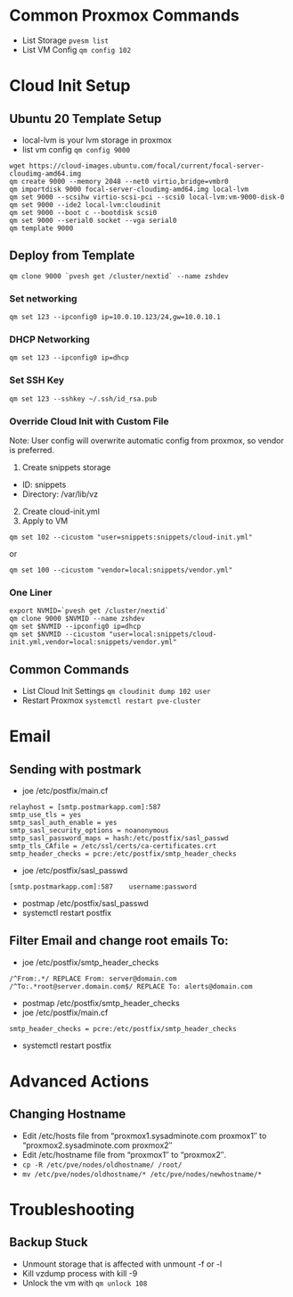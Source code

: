 # Common Proxmox Commands
* List Storage ```pvesm list```
* List VM Config ```qm config 102```

# Cloud Init Setup
## Ubuntu 20 Template Setup
* local-lvm is your lvm storage in proxmox
* list vm config ```qm config 9000```
```
wget https://cloud-images.ubuntu.com/focal/current/focal-server-cloudimg-amd64.img
qm create 9000 --memory 2048 --net0 virtio,bridge=vmbr0
qm importdisk 9000 focal-server-cloudimg-amd64.img local-lvm
qm set 9000 --scsihw virtio-scsi-pci --scsi0 local-lvm:vm-9000-disk-0
qm set 9000 --ide2 local-lvm:cloudinit
qm set 9000 --boot c --bootdisk scsi0
qm set 9000 --serial0 socket --vga serial0
qm template 9000
```

## Deploy from Template
```qm clone 9000 `pvesh get /cluster/nextid` --name zshdev```
### Set networking
```
qm set 123 --ipconfig0 ip=10.0.10.123/24,gw=10.0.10.1
```
### DHCP Networking
```
qm set 123 --ipconfig0 ip=dhcp
```
### Set SSH Key
```qm set 123 --sshkey ~/.ssh/id_rsa.pub```

### Override Cloud Init with Custom File
Note: User config will overwrite automatic config from proxmox, so vendor is preferred.
1. Create snippets storage
* ID: snippets
* Directory: /var/lib/vz
2. Create cloud-init.yml
3. Apply to VM
```
qm set 102 --cicustom "user=snippets:snippets/cloud-init.yml"
``` 
or
```
qm set 100 --cicustom "vendor=local:snippets/vendor.yml"
```

### One Liner
```
export NVMID=`pvesh get /cluster/nextid`
qm clone 9000 $NVMID --name zshdev
qm set $NVMID --ipconfig0 ip=dhcp
qm set $NVMID --cicustom "user=local:snippets/cloud-init.yml,vendor=local:snippets/vendor.yml"
```
## Common Commands
* List Cloud Init Settings ```qm cloudinit dump 102 user```
* Restart Proxmox ```systemctl restart pve-cluster```

# Email
## Sending with postmark
*  joe /etc/postfix/main.cf
```
relayhost = [smtp.postmarkapp.com]:587
smtp_use_tls = yes
smtp_sasl_auth_enable = yes
smtp_sasl_security_options = noanonymous
smtp_sasl_password_maps = hash:/etc/postfix/sasl_passwd
smtp_tls_CAfile = /etc/ssl/certs/ca-certificates.crt
smtp_header_checks = pcre:/etc/postfix/smtp_header_checks
```
* joe /etc/postfix/sasl_passwd
```
[smtp.postmarkapp.com]:587    username:password
```
* postmap /etc/postfix/sasl_passwd
* systemctl restart postfix
## Filter Email and change root emails To:
* joe /etc/postfix/smtp_header_checks
```
/^From:.*/ REPLACE From: server@domain.com
/^To:.*root@server.domain.com$/ REPLACE To: alerts@domain.com
```
* postmap /etc/postfix/smtp_header_checks
* joe /etc/postfix/main.cf
```
smtp_header_checks = pcre:/etc/postfix/smtp_header_checks
```
* systemctl restart postfix

# Advanced Actions
## Changing Hostname
* Edit /etc/hosts file from “proxmox1.sysadminote.com proxmox1″ to “proxmox2.sysadminote.com proxmox2″ 
* Edit /etc/hostname file from “proxmox1″ to “proxmox2″.
* ```cp -R /etc/pve/nodes/oldhostname/ /root/```
* ```mv /etc/pve/nodes/oldhostname/* /etc/pve/nodes/newhostname/*```

# Troubleshooting
## Backup Stuck
* Unmount storage that is affected with unmount -f or -l
* Kill vzdump process with kill -9
* Unlock the vm with ```qm unlock 108```
